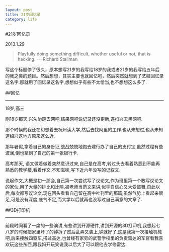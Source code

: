 ```yaml
---
layout: post
title: 21岁回忆录
category: life
---
```


#21岁回忆录

2013.1.29

> Playfully doing something difficult, whether useful or not, that is hacking.
> ---Richard Stallman

写这个标题停了很久，原本想写21岁的我写给18岁的我或者21岁的我写给五年后的我之类的题目。然后想想，其实主要也就回忆吧，然后突然就想到了艺妓回忆录这名字.那就用了回忆录这名字,想想似乎有些不太恰当,也不想想这么多了.

##回忆

-------------------

18岁,高三

刚18岁那天,兴匆匆跑去网吧,结果网吧说记录还没更新,遂扫兴去黑网吧.

那个时候的我还在幻想着去杭州读大学,然后去找阿里的工作.也从未想过,也从未知道绍兴这地方原来这么近.

那年暑假,拿着自己的身份证,战战兢兢地跑去建行办了自己的支付宝,虽然过程有些波澜,倒也拿到了自己的第一张银行卡.

高考那天, 语文做着做着突然意识过来,自己是在高考,转过头去看着熟悉到不能再熟悉的教学楼,看着作文,不知滋味,写下近六年没写的记叙文.

说起作文,大概是初一那会,自己第一次尝试写了议论文,作为班里第一个敢写议论文的家伙,用了大量的排比和比喻,被老师当范文来讲,似乎自信心又大受鼓舞,自此以后,每次都写议论文.现在回头看看自己留在高中社刊里的那篇,虽然气势上看起来很足,可是没有深度,底气不足,而大学以后就再也没写过自己满意的文章了.

##3D打印机

--------------------

前段时间看了一席的一些演讲,有些讲到开源硬件,讲到开源的3D打印机,我想起七八岁的时候把家里坏了的钟拆了然后乱弄又装上,钟就好了,这是我第一次接触机械吧,后来接触四驱车,搭过高达,也曾经有家旁的武警学校里的负责雷达的军官看我喜欢玩这些东西,跟我妈开玩笑说我以后大了可以跟他去学修雷达.